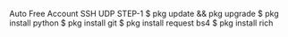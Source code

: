 Auto Free Account SSH UDP
STEP-1
$ pkg update && pkg upgrade
$ pkg install python
$ pkg install git
$ pkg install request bs4 
$ pkg install rich
